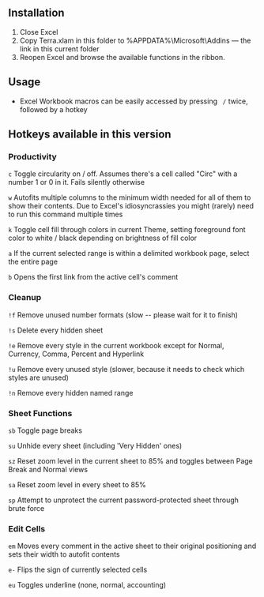 ## Installation

1. Close Excel
2. Copy Terra.xlam in this folder to %APPDATA%\Microsoft\Addins –– the link in this current folder
3. Reopen Excel and browse the available functions in the ribbon.


## Usage
- Excel Workbook macros can be easily accessed by pressing ` /`  twice, followed by a hotkey

## Hotkeys available in this version

### Productivity

`c`  Toggle circularity on / off. Assumes there's a cell called "Circ" with a number
     1 or 0 in it. Fails silently otherwise

`w`  Autofits multiple columns to the minimum width needed for all of them to show their
     contents. Due to Excel's idiosyncrassies you might (rarely) need to run this command
     multiple times

`k`  Toggle cell fill through colors in current Theme, setting foreground font color to
     white / black depending on brightness of fill color

`a`  If the current selected range is within a delimited workbook page, select the entire
     page

`b`  Opens the first link from the active cell's comment

### Cleanup

`!f` Remove unused number formats (slow -- please wait for it to finish)

`!s` Delete every hidden sheet

`!e` Remove every style in the current workbook except for Normal, Currency, Comma, Percent
     and Hyperlink

`!u` Remove every unused style (slower, because it needs to check which styles are unused)

`!n` Remove every hidden named range

### Sheet Functions

`sb` Toggle page breaks

`su` Unhide every sheet (including 'Very Hidden' ones)

`sz` Reset zoom level in the current sheet to 85% and toggles between Page Break and Normal views

`sa` Reset zoom level in every sheet to 85%

`sp` Attempt to unprotect the current password-protected sheet through brute force

### Edit Cells

`em` Moves every comment in the active sheet to their original positioning and sets their
     width to autofit contents

`e-` Flips the sign of currently selected cells

`eu` Toggles underline (none, normal, accounting)
